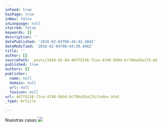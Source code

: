 ```yaml
---
inFeed: true
hasPage: true
inNav: false
inLanguage: null
starred: false
keywords: []
description: ''
datePublished: '2016-02-04T08:44:42.484Z'
dateModified: '2016-02-04T08:44:39.486Z'
title: ''
author: []
sourcePath: _posts/2016-02-04-467f5216-72ce-4740-9b9d-bc796e26a17d.md
published: true
authors: []
publisher:
  name: null
  domain: null
  url: null
  favicon: null
url: 467f5216-72ce-4740-9b9d-bc796e26a17d/index.html
_type: Article

---
```

Nuestras casas
![](https://the-grid-user-content.s3-us-west-2.amazonaws.com/43015da1-0f51-4254-9999-25c861ed4438.jpg)